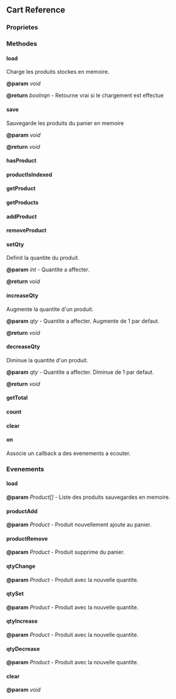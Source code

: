 ## Cart Reference

### Proprietes

### Methodes

#### load

Charge les produits stockes en memoire.

**@param** *void*

**@return** *boolnqn* - Retourne vrai si le chargement est effectue

#### save

Sauvegarde les produits du panier en memoire

**@param** *void*

**@return** *void*

#### hasProduct

#### productIsIndexed

#### getProduct

#### getProducts

#### addProduct

#### removeProduct

#### setQty

Definit la quantite du produit.

**@param** *int* - Quantite a affecter.

**@return** *void*

#### increaseQty

Augmente la quantite d'un produit.

**@param** *qty* - Quantite a affecter. Augmente de 1 par defaut.

**@return** *void*

#### decreaseQty

Diminue la quantite d'un produit.

**@param** *qty* - Quantite a affecter. Diminue de 1 par defaut.

**@return** *void*

#### getTotal

#### count

#### clear

#### on

Associe un callback a des evenements a ecouter.

### Evenements

#### load

**@param** *Product[]* - Liste des produits sauvegardes en memoire.

#### productAdd

**@param** *Product* - Produit nouvellement ajoute au panier.

#### productRemove

**@param** *Product* - Produit supprime du panier.

#### qtyChange

**@param** *Product* - Produit avec la nouvelle quantite.

#### qtySet

**@param** *Product* - Produit avec la nouvelle quantite.

#### qtyIncrease

**@param** *Product* - Produit avec la nouvelle quantite.

#### qtyDecrease

**@param** *Product* - Produit avec la nouvelle quantite.

#### clear

**@param** *void*